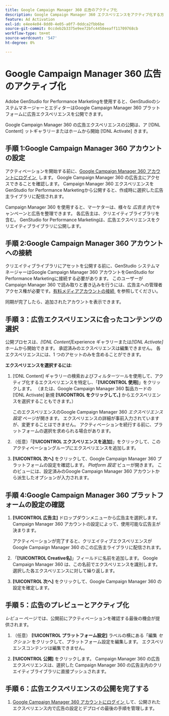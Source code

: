 ```yaml
---
title: Google Campaign Manager 360 広告のアクティブ化
description: Google Campaign Manager 360 エクスペリエンスをアクティブ化する方法について説明します。
feature: Ad Activation
exl-id: e4ee4e04-8dd0-4e05-a0f7-0ddca2fbb6be
source-git-commit: 0ccdeb2b3375e9ee72bfc4458eeaff11709768cb
workflow-type: tm+mt
source-wordcount: '547'
ht-degree: 0%

---
```


# Google Campaign Manager 360 広告のアクティブ化

Adobe GenStudio for Performance Marketingを使用すると、GenStudioのシステムマネージャーとエディターはGoogle Campaign Manager 360 プラットフォームに広告エクスペリエンスを公開できます。

Google Campaign Manager 360 の広告エクスペリエンスの公開は、ア [!DNL Content] ットギャラリーまたはホームから開始 [!DNL Activate] きます。

## 手順 1:Google Campaign Manager 360 アカウントの設定

アクティベーションを開始する前に、[Google Campaign Manager 360 アカウントにログイン &#x200B;](https://campaignmanager.google.com) します。 Google Campaign Manager 360 の広告主にアクセスできることを確認します。 Campaign Manager 360 エクスペリエンスをGenStudio for Performance Marketingから公開すると、作成時に選択した広告主ライブラリに配信されます。

Campaign Manager 360 を使用すると、マーケターは、様々な _広告主_ 内でキャンペーンと広告を整理できます。 各広告主は、クリエイティブライブラリを含む。 GenStudio for Performance Marketingは、広告エクスペリエンスをクリエイティブライブラリに公開します。

## 手順 2:Google Campaign Manager 360 アカウントへの接続

クリエイティブライブラリにアセットを公開する前に、GenStudio システムマネージャーはGoogle Campaign Manager 360 アカウントをGenStudio for Performance Marketingに接続する必要があります。 このユーザーが Campaign Manager 360 で読み取りと書き込みを行うには、広告主への管理者アクセス権が必要です。 [&#x200B; 有料メディアアカウントの接続 &#x200B;](/help/user-guide/connectors/connect-channel.md) を参照してください。

同期が完了したら、追加されたアカウントを表示できます。

## 手順 3：広告エクスペリエンスに合ったコンテンツの選択

公開プロセスは、_[!DNL Content]_&#x200B;Experience ギャラリーまたは&#x200B;_[!DNL Activate]_ ホームから開始できます。 承認済みのエクスペリエンスは編集できません。 各エクスペリエンスには、1 つのアセットのみを含めることができます。

**エクスペリエンスを選択するには**:

1. [!DNL Content] ギャラリーの検索およびフィルターツールを使用して、アクティブ化するエクスペリエンスを特定し、「**[!UICONTROL 使用]**」をクリックします。 （または、Google Campaign Manager 360 製品カードの [!DNL Activate] 新規 **[!UICONTROL をクリックして、]** からエクスペリエンスを選択することもできます。）

   このエクスペリエンスのGoogle Campaign Manager 360 _エクスペリエンス設定_ ページが開きます。 エクスペリエンスの詳細が事前入力されていますが、変更することはできません。 アクティベーションを続行する前に、プラットフォームの選択を求められる場合があります。

1. （任意）「**[!UICONTROL エクスペリエンスを追加]**」をクリックして、このアクティベーショングループにエクスペリエンスを追加します。

1. **[!UICONTROL 次へ]** をクリックして、Google Campaign Manager 360 プラットフォームの設定を確認します。
_Platform 設定_ ビューが開きます。 このビューには、設定済みのGoogle Campaign Manager 360 アカウントから派生したオプションが入力されます。

## 手順 4:Google Campaign Manager 360 プラットフォームの設定の確認

1. **[!UICONTROL 広告主]** ドロップダウンメニューから広告主を選択します。 Campaign Manager 360 アカウントの設定によって、使用可能な広告主が決まります。

   アクティベーションが完了すると、クリエイティブエクスペリエンスがGoogle Campaign Manager 360 のこの広告主ライブラリに配信されます。

1. 「**[!UICONTROL Creative名]**」フィールドに名前を追加します。 Google Campaign Manager 360 は、この名前でエクスペリエンスを識別します。
選択した各エクスペリエンスに対して繰り返します。

1. **[!UICONTROL 次へ]** をクリックして、Google Campaign Manager 360 の設定を確定します。

## 手順 5：広告のプレビューとアクティブ化

_レビュー_ ページでは、公開前にアクティベーションを確認する最後の機会が提供されます。

1. （任意） **[!UICONTROL プラットフォーム設定]** ラベルの横にある「編集 _セクション_ をクリックして、プラットフォーム設定を編集します。 エクスペリエンスコンテンツは編集できません。

1. **[!UICONTROL 公開]** をクリックします。
Campaign Manager 360 の広告エクスペリエンスは、選択した Campaign Manager 360 の広告主内のクリエイティブライブラリに直接プッシュされます。

## 手順 6：広告エクスペリエンスの公開を完了する

1. [Google Campaign Manager 360 アカウントにログイン &#x200B;](https://campaignmanager.google.com) して、公開されたエクスペリエンス内で広告の設定とデプロイの最後の手順を管理します。
